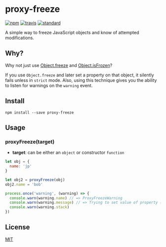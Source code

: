proxy-freeze
=============

[![npm][npm-image]][npm-url]
[![travis][travis-image]][travis-url]
[![standard][standard-image]][standard-url]

[npm-image]: https://img.shields.io/npm/v/proxy-freeze.svg?style=flat-square
[npm-url]: https://www.npmjs.com/package/proxy-freeze
[travis-image]: https://img.shields.io/travis/jprichardson/proxy-freeze.svg?style=flat-square
[travis-url]: https://travis-ci.org/jprichardson/proxy-freeze
[standard-image]: https://img.shields.io/badge/code%20style-standard-brightgreen.svg?style=flat-square
[standard-url]: http://npm.im/standard

A simple way to freeze JavaScript objects and know of attempted modifications.

Why?
----

Why not just use [Object.freeze](https://developer.mozilla.org/en-US/docs/Web/JavaScript/Reference/Global_Objects/Object/freeze) and [Object.isFrozen](https://developer.mozilla.org/en-US/docs/Web/JavaScript/Reference/Global_Objects/Object/isFrozen)?

If you use `Object.freeze` and later set a property on that object, it silently fails unless in `strict` mode. Also, using this technique gives you the ability to listen for warnings on the `warning` event.


Install
-------

    npm install --save proxy-freeze


Usage
-----

### proxyFreeze(target)

- **target**: can be either an `object` or constructor `function`

```js
let obj = {
  name: 'jp'
}

let obj2 = proxyFreeze(obj)
obj2.name = 'bob'

process.once('warning', (warning) => {
  console.warn(warning.name) // => ProxyFreezeWarning
  console.warn(warning.message) // => Trying to set value of property (name) of frozen object.
  console.warn(warning.stack)
})
```


License
-------

[MIT](LICENSE.md)
